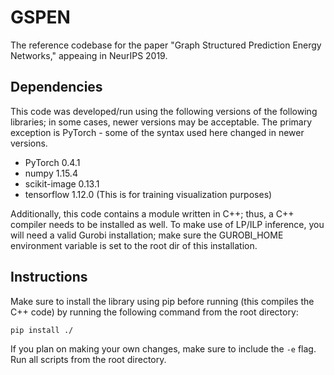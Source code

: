 # GSPEN
The reference codebase for the paper "Graph Structured Prediction Energy Networks," appeaing in NeurIPS 2019.

## Dependencies
This code was developed/run using the following versions of the following libraries; in some cases, newer versions may be acceptable. The primary exception is PyTorch - some of the syntax used here changed in newer versions.
* PyTorch 0.4.1
* numpy 1.15.4
* scikit-image 0.13.1
* tensorflow 1.12.0 (This is for training visualization purposes)

Additionally, this code contains a module written in C++; thus, a C++ compiler needs to be installed as well. To make use of LP/ILP inference, you will need a valid Gurobi installation; make sure the GUROBI_HOME environment variable is set to the root dir of this installation.

## Instructions
Make sure to install the library using pip before running (this compiles the C++ code) by running the following command from the root directory:
```
pip install ./
```
If you plan on making your own changes, make sure to include the `-e` flag. Run all scripts from the root directory.

